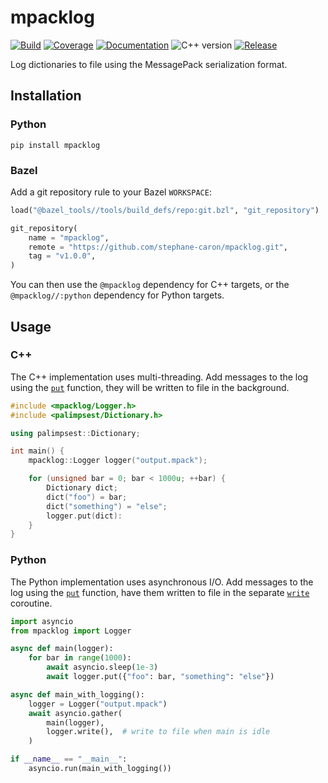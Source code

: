 # mpacklog

[![Build](https://img.shields.io/github/workflow/status/stephane-caron/mpacklog/Bazel)](https://github.com/stephane-caron/mpacklog/actions)
[![Coverage](https://coveralls.io/repos/github/stephane-caron/mpacklog/badge.svg?branch=main)](https://coveralls.io/github/stephane-caron/mpacklog?branch=main)
[![Documentation](https://img.shields.io/badge/docs-online-brightgreen?logo=read-the-docs&style=flat)](https://scaron.info/doc/mpacklog/)
![C++ version](https://img.shields.io/badge/C++-17/20-blue.svg?style=flat)
[![Release](https://img.shields.io/github/v/release/stephane-caron/mpacklog.svg?sort=semver)](https://github.com/stephane-caron/mpacklog/releases)
<!-- ![Status](https://img.shields.io/pypi/status/mpacklog) -->

Log dictionaries to file using the MessagePack serialization format.

## Installation

### Python

```console
pip install mpacklog
```

### Bazel

Add a git repository rule to your Bazel ``WORKSPACE``:

```python
load("@bazel_tools//tools/build_defs/repo:git.bzl", "git_repository")

git_repository(
    name = "mpacklog",
    remote = "https://github.com/stephane-caron/mpacklog.git",
    tag = "v1.0.0",
)
```

You can then use the ``@mpacklog`` dependency for C++ targets, or the
``@mpacklog//:python`` dependency for Python targets.

## Usage

### C++

The C++ implementation uses multi-threading. Add messages to the log using the [`put`](https://scaron.info/doc/mpacklog/classmpacklog_1_1Logger.html#af0c278a990b1275b306e89013bb1fac6) function, they will be written to file in the background.

```cpp
#include <mpacklog/Logger.h>
#include <palimpsest/Dictionary.h>

using palimpsest::Dictionary;

int main() {
    mpacklog::Logger logger("output.mpack");

    for (unsigned bar = 0; bar < 1000u; ++bar) {
        Dictionary dict;
        dict("foo") = bar;
        dict("something") = "else";
        logger.put(dict):
    }
}
```

### Python

The Python implementation uses asynchronous I/O. Add messages to the log using the [`put`](https://scaron.info/doc/mpacklog/classmpacklog_1_1mpacklog_1_1python_1_1async__logger_1_1AsyncLogger.html#a0ce63a4b1ef7664126a4816e94ebf21b) function, have them written to file in the separate [`write`](https://scaron.info/doc/mpacklog/classmpacklog_1_1mpacklog_1_1python_1_1async__logger_1_1AsyncLogger.html#a3f7d7b7f2579f036af203f856fbe9b7b) coroutine.

```python
import asyncio
from mpacklog import Logger

async def main(logger):
    for bar in range(1000):
        await asyncio.sleep(1e-3)
        await logger.put({"foo": bar, "something": "else"})

async def main_with_logging():
    logger = Logger("output.mpack")
    await asyncio.gather(
        main(logger),
        logger.write(),  # write to file when main is idle
    )

if __name__ == "__main__":
    asyncio.run(main_with_logging())
```
